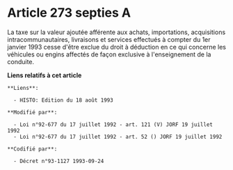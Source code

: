 # Article 273 septies A

La taxe sur la valeur ajoutée afférente aux achats, importations, acquisitions intracommunautaires, livraisons et services
effectués à compter du 1er janvier 1993 cesse d'être exclue du droit à déduction en ce qui concerne les véhicules ou engins
affectés de façon exclusive à l'enseignement de la conduite.

**Liens relatifs à cet article**

	**Liens**:

	  - HISTO: Edition du 18 août 1993

	**Modifié par**:

	  - Loi n°92-677 du 17 juillet 1992 - art. 121 (V) JORF 19 juillet 1992
	  - Loi n°92-677 du 17 juillet 1992 - art. 52 () JORF 19 juillet 1992

	**Codifié par**:

	  - Décret n°93-1127 1993-09-24
